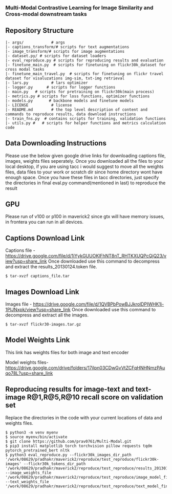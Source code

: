 ### Multi-Modal Contrastive Learning for Image Similarity and Cross-modal downstream tasks



Repository Structure
--------------------

    |- args/            # args
    |- captions_transform/# scripts for text augmentations
    |- image_transform/# scripts for image augmentations
    |- dataset.py/ # scripts for dataset loaders
    |- eval_reproduce.py # scripts for reproducing results and evaluation
    |- finetune_main.py  # scripts for finetuning on flickr30k_dataset for cross modal tasks
    |- finetune_main_travel.py  # scripts for finetuning on flickr travel dataset for visaluzations img-sim, txt-img retrieval
    |- lars.py          # lars optimizer
    |- logger.py      # scripts for logger functions
    |- main.py   # scripts for pretraining on flickr30k(main process)
    |- metrics.py # scripts for loss functions, optimizer functions
    |- models.py       # backbone models and finetune models
    |- LICENSE          # license
    |- README.md        # the top level description of content and commands to reproduce results, data download instructions
    |- train_fns.py  # contains scripts for training, validation functions
    |- utils.py #   # scripts for helper functions and metrics calculation code
    
    
## Data Downloading Instructions
Please use the below given google drive links for downloading captions file, images, weights files seperately. Once you downloaded all the files to your local desktop, if you are using tacc i would suggest to move all the weights files, data files to your work or scratch dir since home directory wont have enough space. Once you have these files in tacc directories, just specify the directories in final eval.py command(mentioned in last) to reproduce the result

## GPU
Please run of v100 or p100 in maverick2 since gtx will have memory issues, in frontera you can run in all devices.
## Captions Download Link
Captions file - https://drive.google.com/file/d/1iYykGUUOKlFhNT8nT_RHTKXUQPcQjQ23/view?usp=share_link
Once downloaded use this command to decompress and extract the results_20130124.token file.
```
$ tar-xvzf captions_file.tar
```

## Images Download Link
Images file - https://drive.google.com/file/d/1QVBPbPowBJJkrolDPIWHK1i-1PIJNxpk/view?usp=share_link
Once downloaded use this command to decompress and extract all the images.
```
$ tar-xvzf flickr30-images.tar.gz
```
## Model Weights Link
This link has weights files for both image and text encoder

Model weights files- https://drive.google.com/drive/folders/17ilpn03CDwGvVtZCFqHNHNmzPAuqo78L?usp=share_link

## Reproducing results for image-text and text-image R@1,R@5,R@10 recall score on validation set
Replace the directories in the code with your current locations of data and weights files.
```
$ python3 -m venv myenv
$ source myenv/bin/activate
$ git clone https://github.com/prav0761/Multi-Modal.git
$ pip3 install matplotlib torch torchvision pillow requests tqdm pytorch_pretrained_bert nltk
$ python3 eval_reproduce.py --flickr30k_images_dir_path '/work/08629/pradhakr/maverick2/reproduce/test_reproduce/flickr30k-images' --flickr30k_tokens_dir_path '/work/08629/pradhakr/maverick2/reproduce/test_reproduce/results_20130124.token' --image_weights_file '/work/08629/pradhakr/maverick2/reproduce/test_reproduce/image_model_finetune241_30k.pth' --text_weights_file '/work/08629/pradhakr/maverick2/reproduce/test_reproduce/text_model_finetune241_30k.pth'
```
